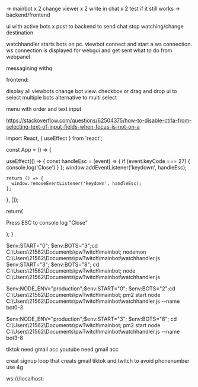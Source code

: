 -> mainbot
x 2 change viewer 
x 2 write in chat
x 2 test if it still works
-> backend/frontend


ui with active bots
x post to backend to send chat stop watching/change destination


watchhandler starts bots on pc. viewbot connect and start a ws connection. ws connection is displayed for webgui and get sent what to do from webpanel

messagining withq


frontend:

display all viewbots
change bot view.
checkbox or drag and drop ui to select multiple bots alternative to multi select

menu with order and text input


https://stackoverflow.com/questions/62504375/how-to-disable-ctrla-from-selecting-text-of-input-fields-when-focus-is-not-on-a


import React, { useEffect } from 'react';

const App = () => {
    
  useEffect(() => {
    const handleEsc = (event) => {
       if (event.keyCode === 27) {
        console.log('Close')
      }
    };
    window.addEventListener('keydown', handleEsc);

    return () => {
      window.removeEventListener('keydown', handleEsc);
    };
  }, []);

  return(<p>Press ESC to console log "Close"</p>);
}

 $env:START="0"; $env:BOTS="3";cd  C:\Users\21562\Documents\pwTwitch\mainbot\; nodemon  C:\Users\21562\Documents\pwTwitch\mainbot\watchhandler.js
 $env:START="3"; $env:BOTS="8"; cd C:\Users\21562\Documents\pwTwitch\mainbot\; node C:\Users\21562\Documents\pwTwitch\mainbot\watchhandler.js

 $env:NODE_ENV="production";$env:START="0"; $env:BOTS="2";cd  C:\Users\21562\Documents\pwTwitch\mainbot\; pm2 start node C:\Users\21562\Documents\pwTwitch\mainbot\watchhandler.js --name bot0-3

 $env:NODE_ENV="production";$env:START="3"; $env:BOTS="8"; cd  C:\Users\21562\Documents\pwTwitch\mainbot\; pm2 start node C:\Users\21562\Documents\pwTwitch\mainbot\watchhandler.js --name bot3-8

tiktok need gmail acc
youtube need gmail acc

creat signup loop that creats gmail tiktok and twitch
to avoid phonenumber use 4g

ws:///localhost: